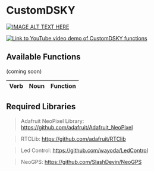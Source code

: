# CustomDSKY

[![IMAGE ALT TEXT HERE](https://fabcross.jp/news/2018/dmln53000006i503-img/dmln53000006i50t.jpg)](https://opendsky.backerkit.com)

[![Link to YouTube video demo of CustomDSKY functions](https://i.ytimg.com/vi/2ct89vLxmSU/sddefault.jpg)](https://www.youtube.com/watch?v=2ct89vLxmSU)

## Available Functions
(coming soon)

| Verb | Noun | Function |
|:-------------:|:-------------:| -----|


## Required Libraries
> Adafruit NeoPixel Library: https://github.com/adafruit/Adafruit_NeoPixel

> RTCLib: https://github.com/adafruit/RTClib

> Led Control: https://github.com/wayoda/LedControl

> NeoGPS: https://github.com/SlashDevin/NeoGPS

 
